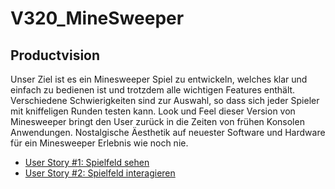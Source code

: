 # V320_MineSweeper

## Productvision
Unser Ziel ist es ein Minesweeper Spiel zu entwickeln, welches klar und einfach zu bedienen ist und trotzdem alle wichtigen Features enthält. Verschiedene Schwierigkeiten sind zur Auswahl, so dass sich jeder Spieler mit kniffeligen Runden testen kann. Look und Feel dieser Version von Minesweeper bringt den User zurück in die Zeiten von frühen Konsolen Anwendungen. Nostalgische Äesthetik auf neuester Software und Hardware für ein Minesweeper Erlebnis wie noch nie. 


- [User Story #1: Spielfeld sehen](https://github.com/DeltaGamingCH/V320_MineSweeper/issues/6)
- [User Story #2: Spielfeld interagieren](https://github.com/DeltaGamingCH/V320_MineSweeper/issues/7)
